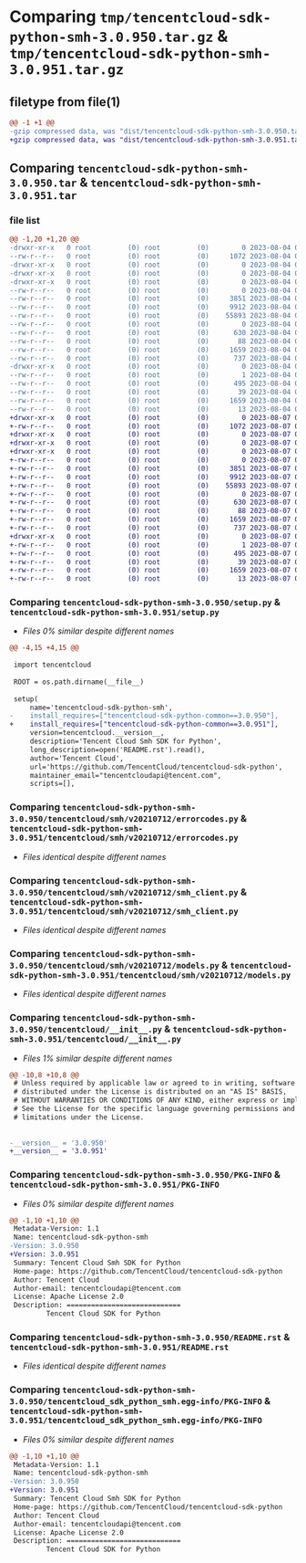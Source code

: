# Comparing `tmp/tencentcloud-sdk-python-smh-3.0.950.tar.gz` & `tmp/tencentcloud-sdk-python-smh-3.0.951.tar.gz`

## filetype from file(1)

```diff
@@ -1 +1 @@
-gzip compressed data, was "dist/tencentcloud-sdk-python-smh-3.0.950.tar", last modified: Fri Aug  4 00:33:12 2023, max compression
+gzip compressed data, was "dist/tencentcloud-sdk-python-smh-3.0.951.tar", last modified: Mon Aug  7 00:32:53 2023, max compression
```

## Comparing `tencentcloud-sdk-python-smh-3.0.950.tar` & `tencentcloud-sdk-python-smh-3.0.951.tar`

### file list

```diff
@@ -1,20 +1,20 @@
-drwxr-xr-x   0 root         (0) root         (0)        0 2023-08-04 00:33:12.000000 tencentcloud-sdk-python-smh-3.0.950/
--rw-r--r--   0 root         (0) root         (0)     1072 2023-08-04 00:33:12.000000 tencentcloud-sdk-python-smh-3.0.950/setup.py
-drwxr-xr-x   0 root         (0) root         (0)        0 2023-08-04 00:33:12.000000 tencentcloud-sdk-python-smh-3.0.950/tencentcloud/
-drwxr-xr-x   0 root         (0) root         (0)        0 2023-08-04 00:33:12.000000 tencentcloud-sdk-python-smh-3.0.950/tencentcloud/smh/
-drwxr-xr-x   0 root         (0) root         (0)        0 2023-08-04 00:33:12.000000 tencentcloud-sdk-python-smh-3.0.950/tencentcloud/smh/v20210712/
--rw-r--r--   0 root         (0) root         (0)        0 2023-08-04 00:33:12.000000 tencentcloud-sdk-python-smh-3.0.950/tencentcloud/smh/v20210712/__init__.py
--rw-r--r--   0 root         (0) root         (0)     3851 2023-08-04 00:33:12.000000 tencentcloud-sdk-python-smh-3.0.950/tencentcloud/smh/v20210712/errorcodes.py
--rw-r--r--   0 root         (0) root         (0)     9912 2023-08-04 00:33:12.000000 tencentcloud-sdk-python-smh-3.0.950/tencentcloud/smh/v20210712/smh_client.py
--rw-r--r--   0 root         (0) root         (0)    55893 2023-08-04 00:33:12.000000 tencentcloud-sdk-python-smh-3.0.950/tencentcloud/smh/v20210712/models.py
--rw-r--r--   0 root         (0) root         (0)        0 2023-08-04 00:33:12.000000 tencentcloud-sdk-python-smh-3.0.950/tencentcloud/smh/__init__.py
--rw-r--r--   0 root         (0) root         (0)      630 2023-08-04 00:33:12.000000 tencentcloud-sdk-python-smh-3.0.950/tencentcloud/__init__.py
--rw-r--r--   0 root         (0) root         (0)       88 2023-08-04 00:33:12.000000 tencentcloud-sdk-python-smh-3.0.950/setup.cfg
--rw-r--r--   0 root         (0) root         (0)     1659 2023-08-04 00:33:12.000000 tencentcloud-sdk-python-smh-3.0.950/PKG-INFO
--rw-r--r--   0 root         (0) root         (0)      737 2023-08-04 00:33:12.000000 tencentcloud-sdk-python-smh-3.0.950/README.rst
-drwxr-xr-x   0 root         (0) root         (0)        0 2023-08-04 00:33:12.000000 tencentcloud-sdk-python-smh-3.0.950/tencentcloud_sdk_python_smh.egg-info/
--rw-r--r--   0 root         (0) root         (0)        1 2023-08-04 00:33:12.000000 tencentcloud-sdk-python-smh-3.0.950/tencentcloud_sdk_python_smh.egg-info/dependency_links.txt
--rw-r--r--   0 root         (0) root         (0)      495 2023-08-04 00:33:12.000000 tencentcloud-sdk-python-smh-3.0.950/tencentcloud_sdk_python_smh.egg-info/SOURCES.txt
--rw-r--r--   0 root         (0) root         (0)       39 2023-08-04 00:33:12.000000 tencentcloud-sdk-python-smh-3.0.950/tencentcloud_sdk_python_smh.egg-info/requires.txt
--rw-r--r--   0 root         (0) root         (0)     1659 2023-08-04 00:33:12.000000 tencentcloud-sdk-python-smh-3.0.950/tencentcloud_sdk_python_smh.egg-info/PKG-INFO
--rw-r--r--   0 root         (0) root         (0)       13 2023-08-04 00:33:12.000000 tencentcloud-sdk-python-smh-3.0.950/tencentcloud_sdk_python_smh.egg-info/top_level.txt
+drwxr-xr-x   0 root         (0) root         (0)        0 2023-08-07 00:32:53.000000 tencentcloud-sdk-python-smh-3.0.951/
+-rw-r--r--   0 root         (0) root         (0)     1072 2023-08-07 00:32:52.000000 tencentcloud-sdk-python-smh-3.0.951/setup.py
+drwxr-xr-x   0 root         (0) root         (0)        0 2023-08-07 00:32:53.000000 tencentcloud-sdk-python-smh-3.0.951/tencentcloud/
+drwxr-xr-x   0 root         (0) root         (0)        0 2023-08-07 00:32:53.000000 tencentcloud-sdk-python-smh-3.0.951/tencentcloud/smh/
+drwxr-xr-x   0 root         (0) root         (0)        0 2023-08-07 00:32:53.000000 tencentcloud-sdk-python-smh-3.0.951/tencentcloud/smh/v20210712/
+-rw-r--r--   0 root         (0) root         (0)        0 2023-08-07 00:32:53.000000 tencentcloud-sdk-python-smh-3.0.951/tencentcloud/smh/v20210712/__init__.py
+-rw-r--r--   0 root         (0) root         (0)     3851 2023-08-07 00:32:53.000000 tencentcloud-sdk-python-smh-3.0.951/tencentcloud/smh/v20210712/errorcodes.py
+-rw-r--r--   0 root         (0) root         (0)     9912 2023-08-07 00:32:53.000000 tencentcloud-sdk-python-smh-3.0.951/tencentcloud/smh/v20210712/smh_client.py
+-rw-r--r--   0 root         (0) root         (0)    55893 2023-08-07 00:32:53.000000 tencentcloud-sdk-python-smh-3.0.951/tencentcloud/smh/v20210712/models.py
+-rw-r--r--   0 root         (0) root         (0)        0 2023-08-07 00:32:53.000000 tencentcloud-sdk-python-smh-3.0.951/tencentcloud/smh/__init__.py
+-rw-r--r--   0 root         (0) root         (0)      630 2023-08-07 00:32:52.000000 tencentcloud-sdk-python-smh-3.0.951/tencentcloud/__init__.py
+-rw-r--r--   0 root         (0) root         (0)       88 2023-08-07 00:32:53.000000 tencentcloud-sdk-python-smh-3.0.951/setup.cfg
+-rw-r--r--   0 root         (0) root         (0)     1659 2023-08-07 00:32:53.000000 tencentcloud-sdk-python-smh-3.0.951/PKG-INFO
+-rw-r--r--   0 root         (0) root         (0)      737 2023-08-07 00:32:52.000000 tencentcloud-sdk-python-smh-3.0.951/README.rst
+drwxr-xr-x   0 root         (0) root         (0)        0 2023-08-07 00:32:53.000000 tencentcloud-sdk-python-smh-3.0.951/tencentcloud_sdk_python_smh.egg-info/
+-rw-r--r--   0 root         (0) root         (0)        1 2023-08-07 00:32:53.000000 tencentcloud-sdk-python-smh-3.0.951/tencentcloud_sdk_python_smh.egg-info/dependency_links.txt
+-rw-r--r--   0 root         (0) root         (0)      495 2023-08-07 00:32:53.000000 tencentcloud-sdk-python-smh-3.0.951/tencentcloud_sdk_python_smh.egg-info/SOURCES.txt
+-rw-r--r--   0 root         (0) root         (0)       39 2023-08-07 00:32:53.000000 tencentcloud-sdk-python-smh-3.0.951/tencentcloud_sdk_python_smh.egg-info/requires.txt
+-rw-r--r--   0 root         (0) root         (0)     1659 2023-08-07 00:32:53.000000 tencentcloud-sdk-python-smh-3.0.951/tencentcloud_sdk_python_smh.egg-info/PKG-INFO
+-rw-r--r--   0 root         (0) root         (0)       13 2023-08-07 00:32:53.000000 tencentcloud-sdk-python-smh-3.0.951/tencentcloud_sdk_python_smh.egg-info/top_level.txt
```

### Comparing `tencentcloud-sdk-python-smh-3.0.950/setup.py` & `tencentcloud-sdk-python-smh-3.0.951/setup.py`

 * *Files 0% similar despite different names*

```diff
@@ -4,15 +4,15 @@
 
 import tencentcloud
 
 ROOT = os.path.dirname(__file__)
 
 setup(
     name='tencentcloud-sdk-python-smh',
-    install_requires=["tencentcloud-sdk-python-common==3.0.950"],
+    install_requires=["tencentcloud-sdk-python-common==3.0.951"],
     version=tencentcloud.__version__,
     description='Tencent Cloud Smh SDK for Python',
     long_description=open('README.rst').read(),
     author='Tencent Cloud',
     url='https://github.com/TencentCloud/tencentcloud-sdk-python',
     maintainer_email="tencentcloudapi@tencent.com",
     scripts=[],
```

### Comparing `tencentcloud-sdk-python-smh-3.0.950/tencentcloud/smh/v20210712/errorcodes.py` & `tencentcloud-sdk-python-smh-3.0.951/tencentcloud/smh/v20210712/errorcodes.py`

 * *Files identical despite different names*

### Comparing `tencentcloud-sdk-python-smh-3.0.950/tencentcloud/smh/v20210712/smh_client.py` & `tencentcloud-sdk-python-smh-3.0.951/tencentcloud/smh/v20210712/smh_client.py`

 * *Files identical despite different names*

### Comparing `tencentcloud-sdk-python-smh-3.0.950/tencentcloud/smh/v20210712/models.py` & `tencentcloud-sdk-python-smh-3.0.951/tencentcloud/smh/v20210712/models.py`

 * *Files identical despite different names*

### Comparing `tencentcloud-sdk-python-smh-3.0.950/tencentcloud/__init__.py` & `tencentcloud-sdk-python-smh-3.0.951/tencentcloud/__init__.py`

 * *Files 1% similar despite different names*

```diff
@@ -10,8 +10,8 @@
 # Unless required by applicable law or agreed to in writing, software
 # distributed under the License is distributed on an "AS IS" BASIS,
 # WITHOUT WARRANTIES OR CONDITIONS OF ANY KIND, either express or implied.
 # See the License for the specific language governing permissions and
 # limitations under the License.
 
 
-__version__ = '3.0.950'
+__version__ = '3.0.951'
```

### Comparing `tencentcloud-sdk-python-smh-3.0.950/PKG-INFO` & `tencentcloud-sdk-python-smh-3.0.951/PKG-INFO`

 * *Files 0% similar despite different names*

```diff
@@ -1,10 +1,10 @@
 Metadata-Version: 1.1
 Name: tencentcloud-sdk-python-smh
-Version: 3.0.950
+Version: 3.0.951
 Summary: Tencent Cloud Smh SDK for Python
 Home-page: https://github.com/TencentCloud/tencentcloud-sdk-python
 Author: Tencent Cloud
 Author-email: tencentcloudapi@tencent.com
 License: Apache License 2.0
 Description: ============================
         Tencent Cloud SDK for Python
```

### Comparing `tencentcloud-sdk-python-smh-3.0.950/README.rst` & `tencentcloud-sdk-python-smh-3.0.951/README.rst`

 * *Files identical despite different names*

### Comparing `tencentcloud-sdk-python-smh-3.0.950/tencentcloud_sdk_python_smh.egg-info/PKG-INFO` & `tencentcloud-sdk-python-smh-3.0.951/tencentcloud_sdk_python_smh.egg-info/PKG-INFO`

 * *Files 0% similar despite different names*

```diff
@@ -1,10 +1,10 @@
 Metadata-Version: 1.1
 Name: tencentcloud-sdk-python-smh
-Version: 3.0.950
+Version: 3.0.951
 Summary: Tencent Cloud Smh SDK for Python
 Home-page: https://github.com/TencentCloud/tencentcloud-sdk-python
 Author: Tencent Cloud
 Author-email: tencentcloudapi@tencent.com
 License: Apache License 2.0
 Description: ============================
         Tencent Cloud SDK for Python
```

